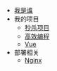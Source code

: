 * [我是谁](./docs/自我介绍.md)
* 我的项目
  * [秒杀项目](./docs/秒杀项目.md)
  * [高效编程](./docs/高效编程.md)
  * [Vue](./docs/Vue.md)
* 部署相关
  * [Nginx](./docs/Nginx双活.md)